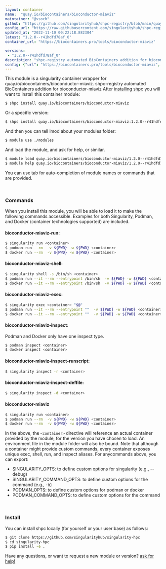 ```yaml
---
layout: container
name:  "quay.io/biocontainers/bioconductor-miaviz"
maintainer: "@vsoch"
github: "https://github.com/singularityhub/shpc-registry/blob/main/quay.io/biocontainers/bioconductor-miaviz/container.yaml"
config_url: "https://raw.githubusercontent.com/singularityhub/shpc-registry/main/quay.io/biocontainers/bioconductor-miaviz/container.yaml"
updated_at: "2022-11-10 00:22:18.882304"
latest: "1.2.0--r41hdfd78af_0"
container_url: "https://biocontainers.pro/tools/bioconductor-miaviz"

versions:
 - "1.2.0--r41hdfd78af_0"
description: "shpc-registry automated BioContainers addition for bioconductor-miaviz"
config: {"url": "https://biocontainers.pro/tools/bioconductor-miaviz", "maintainer": "@vsoch", "description": "shpc-registry automated BioContainers addition for bioconductor-miaviz", "latest": {"1.2.0--r41hdfd78af_0": "sha256:d585182562f1575b19e88ba5cddc3d8c598af4d814f580b61acba0bb8abad309"}, "tags": {"1.2.0--r41hdfd78af_0": "sha256:d585182562f1575b19e88ba5cddc3d8c598af4d814f580b61acba0bb8abad309"}, "docker": "quay.io/biocontainers/bioconductor-miaviz"}
---
```


This module is a singularity container wrapper for quay.io/biocontainers/bioconductor-miaviz.
shpc-registry automated BioContainers addition for bioconductor-miaviz
After [installing shpc](#install) you will want to install this container module:


```bash
$ shpc install quay.io/biocontainers/bioconductor-miaviz
```

Or a specific version:

```bash
$ shpc install quay.io/biocontainers/bioconductor-miaviz:1.2.0--r41hdfd78af_0
```

And then you can tell lmod about your modules folder:

```bash
$ module use ./modules
```

And load the module, and ask for help, or similar.

```bash
$ module load quay.io/biocontainers/bioconductor-miaviz/1.2.0--r41hdfd78af_0
$ module help quay.io/biocontainers/bioconductor-miaviz/1.2.0--r41hdfd78af_0
```

You can use tab for auto-completion of module names or commands that are provided.

<br>

### Commands

When you install this module, you will be able to load it to make the following commands accessible.
Examples for both Singularity, Podman, and Docker (container technologies supported) are included.

#### bioconductor-miaviz-run:

```bash
$ singularity run <container>
$ podman run --rm  -v ${PWD} -w ${PWD} <container>
$ docker run --rm  -v ${PWD} -w ${PWD} <container>
```

#### bioconductor-miaviz-shell:

```bash
$ singularity shell -s /bin/sh <container>
$ podman run --it --rm --entrypoint /bin/sh  -v ${PWD} -w ${PWD} <container>
$ docker run --it --rm --entrypoint /bin/sh  -v ${PWD} -w ${PWD} <container>
```

#### bioconductor-miaviz-exec:

```bash
$ singularity exec <container> "$@"
$ podman run --it --rm --entrypoint ""  -v ${PWD} -w ${PWD} <container> "$@"
$ docker run --it --rm --entrypoint ""  -v ${PWD} -w ${PWD} <container> "$@"
```

#### bioconductor-miaviz-inspect:

Podman and Docker only have one inspect type.

```bash
$ podman inspect <container>
$ docker inspect <container>
```

#### bioconductor-miaviz-inspect-runscript:

```bash
$ singularity inspect -r <container>
```

#### bioconductor-miaviz-inspect-deffile:

```bash
$ singularity inspect -d <container>
```



#### bioconductor-miaviz

```bash
$ singularity run <container>
$ podman run --rm  -v ${PWD} -w ${PWD} <container>
$ docker run --rm  -v ${PWD} -w ${PWD} <container>
```


In the above, the `<container>` directive will reference an actual container provided
by the module, for the version you have chosen to load. An environment file in the
module folder will also be bound. Note that although a container
might provide custom commands, every container exposes unique exec, shell, run, and
inspect aliases. For anycommands above, you can export:

 - SINGULARITY_OPTS: to define custom options for singularity (e.g., --debug)
 - SINGULARITY_COMMAND_OPTS: to define custom options for the command (e.g., -b)
 - PODMAN_OPTS: to define custom options for podman or docker
 - PODMAN_COMMAND_OPTS: to define custom options for the command

<br>

### Install

You can install shpc locally (for yourself or your user base) as follows:

```bash
$ git clone https://github.com/singularityhub/singularity-hpc
$ cd singularity-hpc
$ pip install -e .
```

Have any questions, or want to request a new module or version? [ask for help!](https://github.com/singularityhub/singularity-hpc/issues)